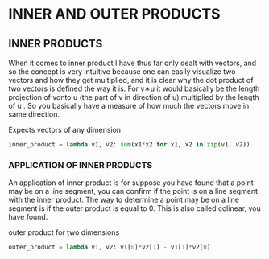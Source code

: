# INNER AND OUTER PRODUCTS

## INNER PRODUCTS

When it comes to inner product I have thus far only dealt with vectors, and so the concept is very intuitive because one can easily visualize two vectors and how they get multiplied, and it is clear why the dot product of two vectors is defined the way it is. For v∗u
 it would basically be the length projection of vonto u
 (the part of v in direction of u) multiplied by the length of u
. So you basically have a measure of how much the vectors move in same direction.

Expects vectors of any dimension

```py
inner_product = lambda v1, v2: sum(x1*x2 for x1, x2 in zip(v1, v2))
```

### APPLICATION OF INNER PRODUCTS

An application of inner product is for suppose you have found that a point may be on a line segment, you can confirm if the point is on a line segment with the inner product. 
The way to determine a point may be on a line segment is if the outer product is equal to 0. This is also called colinear, you have found. 

outer product for two dimensions

```py
outer_product = lambda v1, v2: v1[0]*v2[1] - v1[1]*v2[0]
```
